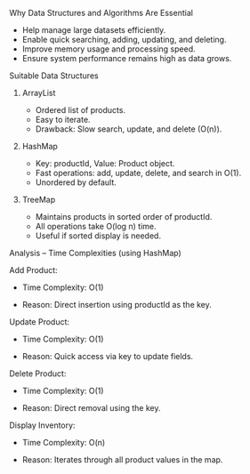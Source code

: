 Why Data Structures and Algorithms Are Essential

* Help manage large datasets efficiently.
* Enable quick searching, adding, updating, and deleting.
* Improve memory usage and processing speed.
* Ensure system performance remains high as data grows.

Suitable Data Structures

1. ArrayList

   * Ordered list of products.
   * Easy to iterate.
   * Drawback: Slow search, update, and delete (O(n)).

2. HashMap

   * Key: productId, Value: Product object.
   * Fast operations: add, update, delete, and search in O(1).
   * Unordered by default.

3. TreeMap

   * Maintains products in sorted order of productId.
   * All operations take O(log n) time.
   * Useful if sorted display is needed.

Analysis – Time Complexities (using HashMap)

Add Product:

* Time Complexity: O(1)

* Reason: Direct insertion using productId as the key.

Update Product:

* Time Complexity: O(1)

* Reason: Quick access via key to update fields.

Delete Product:

* Time Complexity: O(1)

* Reason: Direct removal using the key.

Display Inventory:

* Time Complexity: O(n)

* Reason: Iterates through all product values in the map.
